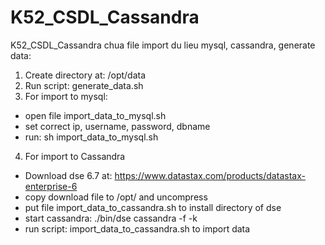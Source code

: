 # K52_CSDL_Cassandra
K52_CSDL_Cassandra chua file import du lieu mysql, cassandra, generate data:
1. Create directory at: /opt/data
2. Run script: generate_data.sh
3. For import to mysql:
  - open file import_data_to_mysql.sh
  - set correct ip, username, password, dbname 
  - run: sh import_data_to_mysql.sh
4. For import to Cassandra
  - Download dse 6.7 at: https://www.datastax.com/products/datastax-enterprise-6
  - copy download file to /opt/ and uncompress
  - put file import_data_to_cassandra.sh to install directory of dse
  - start cassandra: ./bin/dse cassandra -f -k 
  - run script: import_data_to_cassandra.sh to import data
